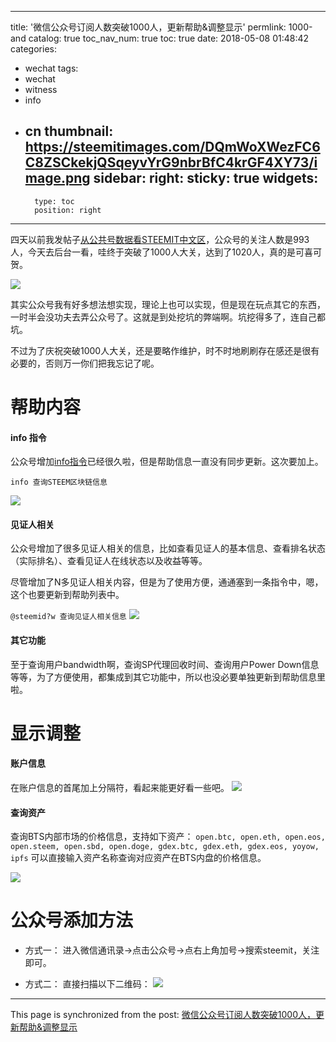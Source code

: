 
---
title: '微信公众号订阅人数突破1000人，更新帮助&调整显示'
permlink: 1000-and
catalog: true
toc_nav_num: true
toc: true
date: 2018-05-08 01:48:42
categories:
- wechat
tags:
- wechat
- witness
- info
- cn
thumbnail: https://steemitimages.com/DQmWoXWezFC6C8ZSCkekjQSqeyvYrG9nbrBfC4krGF4XY73/image.png
sidebar:
    right:
        sticky: true
widgets:
    -
        type: toc
        position: right
---


四天以前我发帖子[从公共号数据看STEEMIT中文区](https://steemit.com/data/@oflyhigh/6tqcfw-steemit)，公众号的关注人数是993人，今天去后台一看，哇终于突破了1000人大关，达到了1020人，真的是可喜可贺。

![](https://steemitimages.com/DQmWoXWezFC6C8ZSCkekjQSqeyvYrG9nbrBfC4krGF4XY73/image.png)

其实公众号我有好多想法想实现，理论上也可以实现，但是现在玩点其它的东西，一时半会没功夫去弄公众号了。这就是到处挖坑的弊端啊。坑挖得多了，连自己都坑。

不过为了庆祝突破1000人大关，还是要略作维护，时不时地刷刷存在感还是很有必要的，否则万一你们把我忘记了呢。

# 帮助内容

#### info 指令
公众号增加[info指令](https://steemit.com/info/@oflyhigh/info)已经很久啦，但是帮助信息一直没有同步更新。这次要加上。

`info 查询STEEM区块链信息`

![](https://steemitimages.com/DQmYRsGSat43ZKeewSNDqvitRvpUJTSpzAC2QFEX9dQ83a3/image.png)

#### 见证人相关

公众号增加了很多见证人相关的信息，比如查看见证人的基本信息、查看排名状态（实际排名）、查看见证人在线状态以及收益等等。

尽管增加了N多见证人相关内容，但是为了使用方便，通通塞到一条指令中，嗯，这个也要更新到帮助列表中。

`@steemid?w 查询见证人相关信息`
![](https://steemitimages.com/DQmP3j7U7L2sJdDRYjySQXUWYfLSRomxJfL9brNVwC595vF/image.png)

#### 其它功能

至于查询用户bandwidth啊，查询SP代理回收时间、查询用户Power Down信息等等，为了方便使用，都集成到其它功能中，所以也没必要单独更新到帮助信息里啦。

# 显示调整

#### 账户信息

在账户信息的首尾加上分隔符，看起来能更好看一些吧。
![](https://steemitimages.com/DQme13iJkeBqD4eBn5aEHoqu6xcxzYHgwa5JJzFQ8hXGuEh/image.png)

#### 查询资产

查询BTS内部市场的价格信息，支持如下资产：
`open.btc, open.eth, open.eos, open.steem, open.sbd, open.doge, gdex.btc, gdex.eth, gdex.eos, yoyow, ipfs`
可以直接输入资产名称查询对应资产在BTS内盘的价格信息。

![](https://steemitimages.com/DQmU7uvUE7UGHe4hK6a2v7hhSo9SGLgCzLpeDSpCoqqqERz/image.png)

# 公众号添加方法

* 方式一：
进入微信通讯录->点击公众号->点右上角加号->搜索steemit，关注即可。

* 方式二：
直接扫描以下二维码：
![](https://steemitimages.com/DQmNxMW2tParyESCyp1s6fm5SjPmNSibkct4wcdaQcTA5BD/image.png)

- - -

This page is synchronized from the post: [微信公众号订阅人数突破1000人，更新帮助&调整显示](https://steemit.com/@oflyhigh/1000-and)
